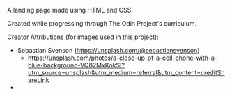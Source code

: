 A landing page made using HTML and CSS.

Created while progressing through The Odin Project's curriculum.

Creator Attributions (for images used in this project):

- Sebastian Svenson (https://unsplash.com/@sebastiansvenson)
  - https://unsplash.com/photos/a-close-up-of-a-cell-phone-with-a-blue-background-VQ82MxKokSI?utm_source=unsplash&utm_medium=referral&utm_content=creditShareLink
-
